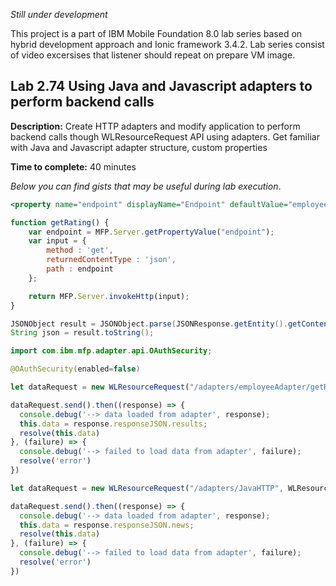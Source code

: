 *Still under development*

This project is a part of IBM Mobile Foundation 8.0 lab series based on hybrid development approach and Ionic framework 3.4.2. Lab series consist of video excersises that listener should repeat on prepare VM image. 

## Lab 2.74 Using Java and Javascript adapters to perform backend calls

**Description:** Create HTTP adapters and modify application to perform backend calls though WLResourceRequest API using adapters. Get familiar with Java and Javascript adapter structure, custom properties 

**Time to complete:** 40 minutes 

*Below you can find gists that may be useful during lab execution*. 

```xml
<property name="endpoint" displayName="Endpoint" defaultValue="employees" type="string" />
```

```javascript
function getRating() {
	var endpoint = MFP.Server.getPropertyValue("endpoint");
	var input = {
	    method : 'get',
	    returnedContentType : 'json',
	    path : endpoint
	};

	return MFP.Server.invokeHttp(input);
}
```

```java
JSONObject result = JSONObject.parse(JSONResponse.getEntity().getContent());
String json = result.toString();
```

```java
import com.ibm.mfp.adapter.api.OAuthSecurity;

@OAuthSecurity(enabled=false)
```

```typescript
let dataRequest = new WLResourceRequest("/adapters/employeeAdapter/getRating", WLResourceRequest.GET);

dataRequest.send().then((response) => {
  console.debug('--> data loaded from adapter', response);
  this.data = response.responseJSON.results;
  resolve(this.data)
}, (failure) => {
  console.debug('--> failed to load data from adapter', failure);
  resolve('error')
})
```

```typescript
let dataRequest = new WLResourceRequest("/adapters/JavaHTTP", WLResourceRequest.GET);

dataRequest.send().then((response) => {
  console.debug('--> data loaded from adapter', response);
  this.data = response.responseJSON.news;
  resolve(this.data)
}, (failure) => {
  console.debug('--> failed to load data from adapter', failure);
  resolve('error')
})
```
